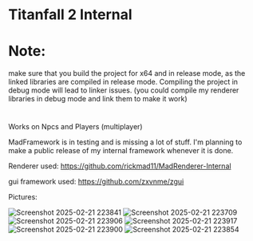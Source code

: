 # Titanfall 2 Internal

# Note:
make sure that you build the project for x64 and in release mode, as the linked libraries are compiled in release mode. Compiling the project in debug mode will lead to linker issues. 
(you could compile my renderer libraries in debug mode and link them to make it work)
#
Works on Npcs and Players (multiplayer)

MadFramework is in testing and is missing a lot of stuff. I'm planning to make a public release of my internal framework whenever it is done. 

Renderer used: https://github.com/rickmad11/MadRenderer-Internal

gui framework used: https://github.com/zxvnme/zgui

Pictures:

![Screenshot 2025-02-21 223841](https://github.com/user-attachments/assets/f71e961a-deb7-461b-9d74-a13b2384d911)
![Screenshot 2025-02-21 223709](https://github.com/user-attachments/assets/be6e5321-de03-450c-8863-f98fe52683dd)
![Screenshot 2025-02-21 223906](https://github.com/user-attachments/assets/f7112187-d101-40c6-9e8b-7ed29162dc58)
![Screenshot 2025-02-21 223917](https://github.com/user-attachments/assets/f65f4746-a496-4ec4-b97c-3eedb600ca03)
![Screenshot 2025-02-21 223900](https://github.com/user-attachments/assets/1933f207-c3ac-40dc-ba87-7956635194f2)
![Screenshot 2025-02-21 223854](https://github.com/user-attachments/assets/8cdca3f1-bae9-4747-95e3-129b972dbb3f)
